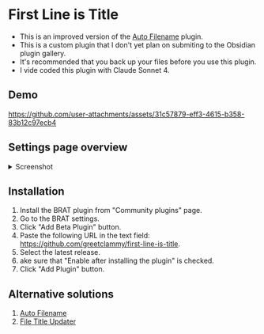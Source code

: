 # First Line is Title

- This is an improved version of the [Auto Filename](https://github.com/rcsaquino/obsidian-auto-filename) plugin. 
- This is a custom plugin that I don't yet plan on submiting to the Obsidian plugin gallery.
- It's recommended that you back up your files before you use this plugin.
- I vide coded this plugin with Claude Sonnet 4.

## Demo

https://github.com/user-attachments/assets/31c57879-eff3-4615-b358-83b12c97ecb4

## Settings page overview

<details>
  <summary>Screenshot</summary>
<img width="1044" height="1315" alt="settings" src="https://github.com/user-attachments/assets/02798b46-17a3-48c7-8d9f-64298a743d63" />
</details>

## Installation

1. Install the BRAT plugin from "Community plugins" page.
2. Go to the BRAT settings.
3. Click "Add Beta Plugin" button.
3. Paste the following URL in the text field: https://github.com/greetclammy/first-line-is-title.
4. Select the latest release.
5. ake sure that "Enable after installing the plugin" is checked.
6. Click "Add Plugin" button.



## Alternative solutions

1. [Auto Filename](https://github.com/rcsaquino/obsidian-auto-filename)
2. [File Title Updater](https://github.com/wenlzhang/obsidian-file-title-updater)
